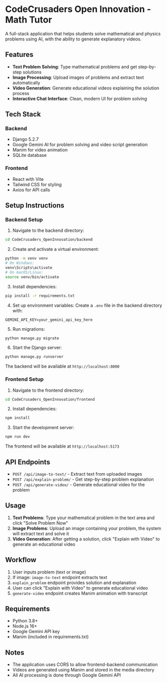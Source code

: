 # CodeCrusaders Open Innovation - Math Tutor

A full-stack application that helps students solve mathematical and physics problems using AI, with the ability to generate explanatory videos.

## Features

- **Text Problem Solving**: Type mathematical problems and get step-by-step solutions
- **Image Processing**: Upload images of problems and extract text automatically
- **Video Generation**: Generate educational videos explaining the solution process
- **Interactive Chat Interface**: Clean, modern UI for problem solving

## Tech Stack

### Backend
- Django 5.2.7
- Google Gemini AI for problem solving and video script generation
- Manim for video animation
- SQLite database

### Frontend
- React with Vite
- Tailwind CSS for styling
- Axios for API calls

## Setup Instructions

### Backend Setup

1. Navigate to the backend directory:
```bash
cd CodeCrusaders_OpenInnovation/backend
```

2. Create and activate a virtual environment:
```bash
python -m venv venv
# On Windows:
venv\Scripts\activate
# On macOS/Linux:
source venv/bin/activate
```

3. Install dependencies:
```bash
pip install -r requirements.txt
```

4. Set up environment variables:
Create a `.env` file in the backend directory with:
```
GEMINI_API_KEY=your_gemini_api_key_here
```

5. Run migrations:
```bash
python manage.py migrate
```

6. Start the Django server:
```bash
python manage.py runserver
```

The backend will be available at `http://localhost:8000`

### Frontend Setup

1. Navigate to the frontend directory:
```bash
cd CodeCrusaders_OpenInnovation/frontend
```

2. Install dependencies:
```bash
npm install
```

3. Start the development server:
```bash
npm run dev
```

The frontend will be available at `http://localhost:5173`

## API Endpoints

- `POST /api/image-to-text/` - Extract text from uploaded images
- `POST /api/explain-problem/` - Get step-by-step problem explanation
- `POST /api/generate-video/` - Generate educational video for the problem

## Usage

1. **Text Problems**: Type your mathematical problem in the text area and click "Solve Problem Now"
2. **Image Problems**: Upload an image containing your problem, the system will extract text and solve it
3. **Video Generation**: After getting a solution, click "Explain with Video" to generate an educational video

## Workflow

1. User inputs problem (text or image)
2. If image: `image-to-text` endpoint extracts text
3. `explain_problem` endpoint provides solution and explanation
4. User can click "Explain with Video" to generate educational video
5. `generate-video` endpoint creates Manim animation with transcript

## Requirements

- Python 3.8+
- Node.js 16+
- Google Gemini API key
- Manim (included in requirements.txt)

## Notes

- The application uses CORS to allow frontend-backend communication
- Videos are generated using Manim and stored in the media directory
- All AI processing is done through Google Gemini API
